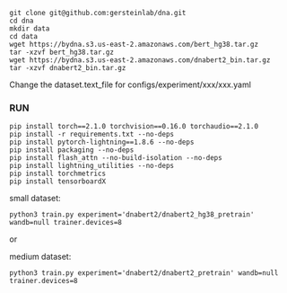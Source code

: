 ```
git clone git@github.com:gersteinlab/dna.git
cd dna
mkdir data
cd data
wget https://bydna.s3.us-east-2.amazonaws.com/bert_hg38.tar.gz
tar -xzvf bert_hg38.tar.gz
wget https://bydna.s3.us-east-2.amazonaws.com/dnabert2_bin.tar.gz
tar -xzvf dnabert2_bin.tar.gz
```

Change the dataset.text_file for configs/experiment/xxx/xxx.yaml

### RUN
```
pip install torch==2.1.0 torchvision==0.16.0 torchaudio==2.1.0 
pip install -r requirements.txt --no-deps
pip install pytorch-lightning==1.8.6 --no-deps
pip install packaging --no-deps
pip install flash_attn --no-build-isolation --no-deps
pip install lightning_utilities --no-deps
pip install torchmetrics
pip install tensorboardX
```


small dataset: 
```
python3 train.py experiment='dnabert2/dnabert2_hg38_pretrain' wandb=null trainer.devices=8
```

or


medium dataset:

```
python3 train.py experiment='dnabert2/dnabert2_pretrain' wandb=null trainer.devices=8
```
